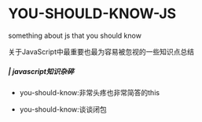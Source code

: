# YOU-SHOULD-KNOW-JS
something about js that you should know

关于JavaScript中最重要也最为容易被忽视的一些知识点总结

##### | javascript知识杂碎

- you-should-know:非常头疼也非常简答的this

- you-should-know:谈谈闭包


